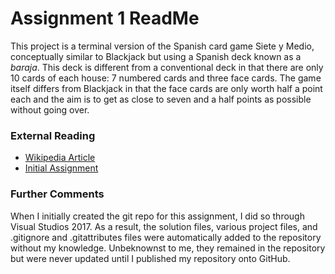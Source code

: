 # Assignment 1 ReadMe

This project is a terminal version of the Spanish card game Siete y Medio, conceptually similar to 
Blackjack but using a Spanish deck known as a *baraja*. This deck is different from a conventional
deck in that there are only 10 cards of each house: 7 numbered cards and three face cards. The game
itself differs from Blackjack in that the face cards are only worth half a point each and the aim is 
to get as close to seven and a half points as possible without going over.

### External Reading
- [Wikipedia Article](https://en.wikipedia.org/wiki/Sette_e_mezzo)
- [Initial Assignment](https://www.pic.ucla.edu/~rsalazar/pic10c/assignments/hw1/)

### Further Comments

When I initially created the git repo for this assignment, I did so through Visual Studios 2017. As a 
result, the solution files, various project files, and .gitignore and .gitattributes files were
automatically added to the repository without my knowledge. Unbeknownst to me, they remained in the
repository but were never updated until I published my repository onto GitHub.

